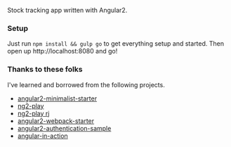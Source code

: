 Stock tracking app written with Angular2.

### Setup

Just run `npm install && gulp go` to get everything setup and started. Then open up http://localhost:8080 and go!

### Thanks to these folks

I've learned and borrowed from the following projects.

- [angular2-minimalist-starter](https://github.com/rogerpadilla/angular2-minimalist-starter)
- [ng2-play](https://github.com/pkozlowski-opensource/ng2-play)
- [ng2-play rj](https://github.com/rolandjitsu/ng2-play)
- [angular2-webpack-starter](https://github.com/angular-class/angular2-webpack-starter)
- [angular2-authentication-sample](https://github.com/auth0/angular2-authentication-sample)
- [angular-in-action](https://github.com/angular-in-action/)